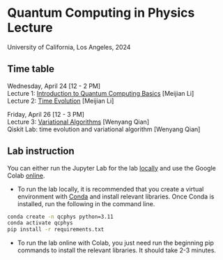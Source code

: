 # Quantum Computing in Physics Lecture 
University of California, Los Angeles, 2024

## Time table
Wednesday, April 24 [12 - 2 PM]   
Lecture 1: [Introduction to Quantum Computing Basics](https://github.com/wyqian1027/QCPHYS-UCLA/blob/main/Lecture1_QC_Basics.pdf) [Meijian Li]   
Lecture 2: [Time Evolution](https://github.com/wyqian1027/QCPHYS-UCLA/blob/main/Lecture_1_2_notes.pdf) [Meijian Li]

Friday, April 26 [12 - 3 PM]   
Lecture 3: [Variational Algorithms](https://github.com/wyqian1027/QCPHYS-UCLA/blob/main/Lecture3_Variational_Algorithm.pdf) [Wenyang Qian]   
Qiskit Lab: time evolution and variational algorithm [Wenyang Qian]

## Lab instruction
You can either run the Jupyter Lab for the lab [locally](https://github.com/wyqian1027/QCPHYS-UCLA/blob/main/Lab_UCLA_blank_Apr22.ipynb) and use the Google Colab [online](https://colab.research.google.com/drive/1UOZMCh6Ug_MPlMB8jLM4ACck2wlUC5IC?usp=drive_link).   
* To run the lab locally, it is recommended that you create a virtual environment with [Conda](https://conda.io/projects/conda/en/latest/user-guide/tasks/manage-environments.html#creating-an-environment-with-commands) and install relevant libraries. Once Conda is installed, run the following in the command line.
```bash
conda create -n qcphys python=3.11
conda activate qcphys
pip install -r requirements.txt
```
* To run the lab online with Colab, you just need run the beginning pip commands to install the relevant libraries. It should take 2-3 minutes.

